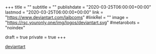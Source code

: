 +++
title = ""
subtitle = ""
publishdate = "2020-03-25T06:00:00+00:00"
lastmod = "2020-03-25T06:00:00+00:00"
link = "https://www.deviantart.com/laibcoms"
#linkRel = ""
image = "https://rsc.youronly.one/img/logos/deviantart.svg"
#metarobots = "noindex"

draft = true
private = true
+++

[deviantart](https://www.deviantart.com/laibcoms "deviantart")
